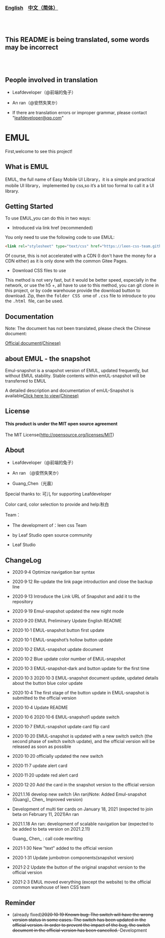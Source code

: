 ### <a href="README_en.md">English</a>&nbsp;&nbsp;&nbsp;&nbsp;<a href="README.md">中文（简体）</a>

<br /><br />

## This README is being translated, some words may be incorrect

<br /><br />

## People involved in translation

- Leafdeveloper（@前端的兔子）

- An ran（@安然失笑か）

- If there are translation errors or improper grammar, please contact "leafdeveloper@qq.com"

# EMUL

First,welcome to see this project!

## What is EMUL

EMUL, the full name of Easy Mobile UI Library，it is a simple and practical mobile UI library，implemented by css,so it’s a bit too formal to call it a UI library.

## Getting Started

To use EMUL,you can do this in two ways:

- Introduced via link href (recommended)

You only need to use the following code to use EMUL:

```html
<link rel="stylesheet" type="text/css" href="https://leen-css-team.github.io/emul/input/emul.min.css">
```
Of course, this is not accelerated with a CDN (I don't have the money for a CDN either) as it is only done with the common Gitee Pages.

- Download CSS files to use

This method is not very fast, but it would be better speed, especially in the network, or use the h5 +, all have to use to this method, you can git clone in this project, or by code warehouse provide the download button to download. Zip, then the <kbd>folder CSS </kbd> ome of <kbd>.css</kbd> file to introduce to you the <kbd>.html </kbd> file, can be used.

## Documentation

Note: The document has not been translated, please check the Chinese document:

<a href="https://leen-css-team.gitee.io/emul-docs/">Official document(Chinese)</a>

## about EMUL - the snapshot
Emul-snapshot is a snapshot version of EMUL, updated frequently, but without EMUL stability. Stable contents within emUL-snapshot will be transferred to EMUL

A detailed description and documentation of emUL-Snapshot is available<a href="emul-snapshot-doc.md">Click here to view(Chinese)</a>

## License

#### This product is under the MIT open source agreement

The MIT License(http://opensource.org/licenses/MIT)


## About

- Leafdeveloper（@前端的兔子）

- An ran （@安然失笑か）

- Guang_Chen（光晨）

Special thanks to: 可儿 for supporting Leafdeveloper

Color card, color selection to provide and help:秋白

Team：

- The development of：leen css Team

- by Leaf Studio open source community

- Leaf Studio

## ChangeLog

- 2020·9·4 Optimize navigation bar syntax

- 2020·9·12 Re-update the link page introduction and close the backup line

- 2020·9·13 Introduce the Link URL of Snapshot and add it to the repository

- 2020·9·19 Emul-snapshot updated the new night mode

- 2020·9·20 EMUL Preliminary Update English README

- 2020·10·1 EMUL-snapshot button first update

- 2020·10·1 EMUL-snapshot’s hollow button update

- 2020·10·2 EMUL-snapshot update document

- 2020·10·2 Blue update color number of EMUL-snapshot

- 2020·10·3 EMUL-snapshot-dark and button update for the first time

- 2020·10·3 2020·10·3 EMUL-snapshot document update, updated details about the button blue color update

- 2020·10·4 The first stage of the button update in EMUL-snapshot is submitted to the official version

- 2020·10·4 Update README

- 2020·10·6 2020·10·6 EMUL-snapshot1 update switch

- 2020·10·7 EMUL-snapshot update card flip card

- 2020·10·20 EMUL-snapshot is updated with a new switch switch (the second phase of switch switch update), and the official version will be released as soon as possible

- 2020·10·20 officially updated the new switch

- 2020·11·7 update alert card

- 2020·11·20 update red alert card

- 2020·12·20 Add the card in the snapshot version to the official version
- 2021.1.16 develop new switch (An ran)Note: Added Emul-snapshot (Guang)_ Chen_ Improved version)

- Development of multi tier cards on January 18, 2021 (expected to join beta on February 11, 2021)An ran

- 2021.1.18 An ran: development of scalable navigation bar (expected to be added to beta version on 2021.2.11)

   Guang_ Chen_ : call code rewriting

- 2021·1·30 New "text" added to the official version

- 2020·1·31 Update jumbotron components(snapshot version)

- 2021·2·2 Update the button of the original snapshot version to the official version

- 2021·2·3 EMUL moved everything (except the website) to the official common warehouse of leen CSS team

## Reminder

- (already fixed)~~2020·10·19 Known bug: The switch will have the wrong version status in some cases. The switch has been updated in the official version. In order to prevent the impact of the bug, the switch document in the official version has been cancelled.~~-Development
